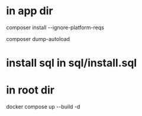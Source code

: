# in app dir

composer install --ignore-platform-reqs

composer dump-autoload

# install sql in sql/install.sql

# in root dir

docker compose up --build -d
